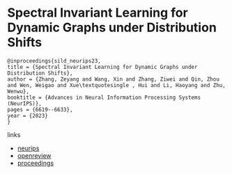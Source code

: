 # Spectral Invariant Learning for Dynamic Graphs under Distribution Shifts

```
@inproceedings{sild_neurips23,
title = {Spectral Invariant Learning for Dynamic Graphs under Distribution Shifts},
author = {Zhang, Zeyang and Wang, Xin and Zhang, Ziwei and Qin, Zhou and Wen, Weigao and Xue\textquotesingle , Hui and Li, Haoyang and Zhu, Wenwu},
booktitle = {Advances in Neural Information Processing Systems (NeurIPS)},
pages = {6619--6633},
year = {2023}
}
```

links
- [neurips](https://nips.cc/Conferences/2023/Schedule?showEvent=71660)
- [openreview](https://openreview.net/forum?id=RRUVZygUtr)
- [proceedings](https://papers.nips.cc//paper_files/paper/2023/hash/154b90fcc9ba3dee96779c05c3108908-Abstract-Conference.html)
